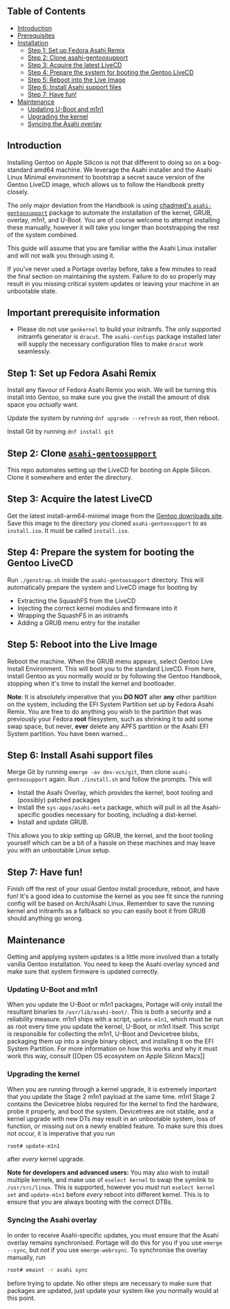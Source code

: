 ## Table of Contents
- [Introduction](#Introduction)
- [Prerequisites](#Important-prerequisite-information)
- [Installation](#Step-1-Set-up-Asahi-Linux-Minimal)
  * [Step 1: Set up Fedora Asahi Remix](#Step-1-Set-up-Fedora-Asahi-Remix)
  * [Step 2: Clone asahi-gentoosupport](#Step-2-Clone-asahi-gentoosupport)
  * [Step 3: Acquire the latest LiveCD](#Step-3-Acquire-the-latest-LiveCD)
  * [Step 4: Prepare the system for booting the Gentoo LiveCD](#Step-4-Prepare-the-system-for-booting-the-Gentoo-LiveCD)
  * [Step 5: Reboot into the Live Image](#Step-5-Reboot-into-the-Live-Image)
  * [Step 6: Install Asahi support files](#Step-6-Install-Asahi-support-files)
  * [Step 7: Have fun!](#Step-7-Have-fun)
- [Maintenance](#Maintenance)
  * [Updating U-Boot and m1n1](#Updating-U-Boot-and-m1n1)
  * [Upgrading the kernel](#Upgrading-the-kernel)
  * [Syncing the Asahi overlay](#Syncing-the-Asahi-overlay)

## Introduction
Installing Gentoo on Apple Silicon is not that different to doing so on a bog-standard amd64 machine.
We leverage the Asahi installer and the Asahi Linux Minimal environment to bootstrap a secret sauce version
of the Gentoo LiveCD image, which allows us to follow the Handbook pretty closely.

The only major deviation from the Handbook is using [chadmed's `asahi-gentoosupport`](https://github.com/chadmed/asahi-gentoosupport) package to automate the
installation of the kernel, GRUB, overlay, m1n1, and U-Boot. You are of course welcome to attempt installing
these manually, however it will take you longer than bootstrapping the rest of the system combined.

This guide will assume that you are familiar withe the Asahi Linux installer and will not walk you through using
it.

If you've never used a Portage overlay before, take a few minutes to read the final section on maintaining the system.
Failure to do so properly may result in you missing critical system updates or leaving your machine in an unbootable state.

## Important prerequisite information
* Please do not use `genkernel` to build your initramfs. The only supported initramfs generator is `dracut`. The `asahi-configs`
  package installed later will supply the necessary configuration files to make `dracut` work seamlessly.

## Step 1: Set up Fedora Asahi Remix
Install any flavour of Fedora Asahi Remix you wish. We will be turning this install into Gentoo, so make sure you give
the install the amount of disk space you *actually* want.

Update the system by running `dnf upgrade --refresh` as root, then reboot.

Install Git by running `dnf install git`

## Step 2: Clone [`asahi-gentoosupport`](https://github.com/chadmed/asahi-gentoosupport)
This repo automates setting up the LiveCD for booting on Apple Silicon. Clone it somewhere and enter the directory.

## Step 3: Acquire the latest LiveCD
Get the latest install-arm64-minimal image from the [Gentoo downloads site](https://www.gentoo.org/downloads/).
Save this image to the directory you cloned `asahi-gentoosupport` to as `install.iso`. It must be called `install.iso`. 

## Step 4: Prepare the system for booting the Gentoo LiveCD
Run `./genstrap.sh` inside the `asahi-gentoosupport` directory. This will automatically prepare the system and LiveCD image for booting by
* Extracting the SquashFS from the LiveCD
* Injecting the correct kernel modules and firmware into it
* Wrapping the SquashFS in an initramfs
* Adding a GRUB menu entry for the installer

## Step 5: Reboot into the Live Image
Reboot the machine. When the GRUB menu appears, select Gentoo Live Install Environment. This will boot you to the standard LiveCD.
From here, install Gentoo as you normally would or by following the Gentoo Handbook, stopping when it's time to install the kernel and bootloader.

**Note**: It is absolutely imperative that you **DO NOT** alter **any** other partition
on the system, including the EFI System Partition set up by Fedora Asahi Remix. You
are free to do anything you wish to the partition that was previously your
Fedora **root** filesystem, such as shrinking it to add some swap space,
but never, **ever** delete any APFS partition or the Asahi EFI System partition.
You have been warned...

## Step 6: Install Asahi support files
Merge Git by running `emerge -av dev-vcs/git`, then clone `asahi-gentoosupport` again. Run `./install.sh` and follow the prompts. This will
* Install the Asahi Overlay, which provides the kernel, boot tooling and (possibly) patched packages
* Install the `sys-apps/asahi-meta` package, which will pull in all the Asahi-specific goodies necessary for booting,
  including a dist-kernel.
* Install and update GRUB.

This allows you to skip setting up GRUB, the kernel, and the boot tooling yourself which can be a bit of a hassle on these
machines and may leave you with an unbootable Linux setup.

## Step 7: Have fun!
Finish off the rest of your usual Gentoo install procedure, reboot, and have fun! It's a good idea to customise the kernel as
you see fit since the running config will be based on Arch/Asahi Linux. Remember to save the running kernel and initramfs as
a fallback so you can easily boot it from GRUB should anything go wrong.

## Maintenance
Getting and applying system updates is a little more involved than a totally vanilla Gentoo installation. You need to keep
the Asahi overlay synced and make sure that system firmware is updated correctly.

### Updating U-Boot and m1n1
When you update the U-Boot or m1n1 packages, Portage will only install the resultant binaries to `/usr/lib/asahi-boot/`.
This is both a security and a reliability measure. m1n1 ships with a script, `update-m1n1`, which must be run as root
every time you update the kernel, U-Boot, or m1n1 itself. This script is responsible for collecting the m1n1, U-Boot
and Devicetree blobs, packaging them up into a single binary object, and installing it on the EFI System Partition.
For more information on how this works and why it must work this way, consult [[Open OS ecosystem on Apple Silicon Macs]]

### Upgrading the kernel
When you are running through a kernel upgrade, it is extremely important that you update the Stage 2 m1n1 payload at the
same time. m1n1 Stage 2 contains the Devicetree blobs required for the kernel to find the hardware, probe it properly, and
boot the system. Devicetrees are not stable, and a kernel upgrade with new DTs may result in an unbootable system, loss of
function, or missing out on a newly enabled feature. To make sure this does not occur, it is imperative that you run
```bash
root# update-m1n1
```
after *every* kernel upgrade. 

**Note for developers and advanced users:** You may also wish to install multiple kernels, and make use of `eselect kernel`
to swap the symlink to `/usr/src/linux`. This is supported, however you *must* run `eselect kernel set` and `update-m1n1`
before *every* reboot into different kernel. This is to ensure that you are always booting with the correct DTBs.

### Syncing the Asahi overlay
In order to receive Asahi-specific updates, you must ensure that the Asahi overlay remains synchronised. Portage will
do this for you if you use `emerge --sync`, but *not* if you use `emerge-webrsync`. To synchronise the overlay manually, run
```bash
root# emaint -r asahi sync
```
before trying to update. No other steps are necessary to make sure that packages are updated, just update 
your system like you normally would at this point.
